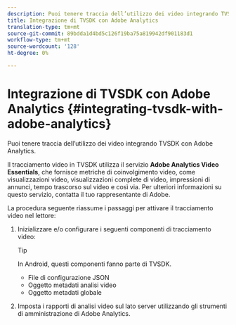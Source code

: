 ```yaml
---
description: Puoi tenere traccia dell’utilizzo dei video integrando TVSDK con Adobe Analytics.
title: Integrazione di TVSDK con Adobe Analytics
translation-type: tm+mt
source-git-commit: 89bdda1d4bd5c126f19ba75a819942df901183d1
workflow-type: tm+mt
source-wordcount: '128'
ht-degree: 0%

---
```



# Integrazione di TVSDK con Adobe Analytics {#integrating-tvsdk-with-adobe-analytics}

Puoi tenere traccia dell’utilizzo dei video integrando TVSDK con Adobe Analytics.

Il tracciamento video in TVSDK utilizza il servizio **Adobe Analytics Video Essentials**, che fornisce metriche di coinvolgimento video, come visualizzazioni video, visualizzazioni complete di video, impressioni di annunci, tempo trascorso sul video e così via. Per ulteriori informazioni su questo servizio, contatta il tuo rappresentante di Adobe.

La procedura seguente riassume i passaggi per attivare il tracciamento video nel lettore:

1. Inizializzare e/o configurare i seguenti componenti di tracciamento video:

   >[!TIP]
   >
   >In Android, questi componenti fanno parte di TVSDK.

   * File di configurazione JSON
   * Oggetto metadati analisi video
   * Oggetto metadati globale

1. Imposta i rapporti di analisi video sul lato server utilizzando gli strumenti di amministrazione di Adobe Analytics.